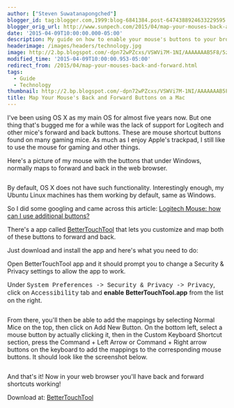 ```yaml
---
author: ["Steven Suwatanapongched"]
blogger_id: tag:blogger.com,1999:blog-6841384.post-6474388924633229595
blogger_orig_url: http://www.sunpech.com/2015/04/map-your-mouses-back-and-forward.html
date: '2015-04-09T10:00:00.000-05:00'
description: My guide on how to enable your mouse's buttons to your browser's back/forth buttons.
headerimage: /images/headers/technology.jpg
image: http://2.bp.blogspot.com/-dpn72wPZcxs/VSWVi7M-1NI/AAAAAAAB5F8/5zsjQZdaOn4/s600/IMG_20150408_153732.jpg
modified_time: '2015-04-09T10:00:00.953-05:00'
redirect_from: /2015/04/map-your-mouses-back-and-forward.html
tags:
  - Guide
  - Technology
thumbnail: http://2.bp.blogspot.com/-dpn72wPZcxs/VSWVi7M-1NI/AAAAAAAB5F8/5zsjQZdaOn4/s600/IMG_20150408_153732.jpg
title: Map Your Mouse's Back and Forward Buttons on a Mac
---
```



I've been using OS X as my main OS for almost five years now. But one thing that's bugged me for a while was the lack of support for Logitech and other mice's forward and back buttons. These are mouse shortcut buttons found on many gaming mice. As much as I enjoy Apple's trackpad, I still like to use the mouse for gaming and other things.

Here's a picture of my mouse with the buttons that under Windows, normally maps to forward and back in the web browser.

<img   border="0" src="http://2.bp.blogspot.com/-dpn72wPZcxs/VSWVi7M-1NI/AAAAAAAB5F8/5zsjQZdaOn4/s600/IMG_20150408_153732.jpg" alt=""   />

By default, OS X does not have such functionality. Interestingly enough, my Ubuntu Linux machines has them working by default, same as Windows.

So I did some googling and came across this article: <a href="http://apple.stackexchange.com/questions/110177/logitech-mouse-how-can-i-use-additional-buttons">Logitech Mouse: how can I use additional buttons?</a>

There's a app called <a href="http://www.boastr.de/">BetterTouchTool</a> that lets you customize and map both of these buttons to forward and back.

Just download and install the app and here's what you need to do:

Open BetterTouchTool app and it should prompt you to change a Security &amp; Privacy settings to allow the app to work.

Under <span style="font-family: Courier New, Courier, monospace;">System Preferences -&gt; Security &amp; Privacy -&gt; Privacy</span>, click on <span style="font-family: Courier New, Courier, monospace;">Accessibility</span> tab and <b>enable</b> <b>BetterTouchTool.app</b> from the list on the right.

<img   border="0" src="http://2.bp.blogspot.com/-GMV5qgREdR8/VSWW-KSh7gI/AAAAAAAB5Gc/8AMdbUeG850/s600/Screen%2BShot%2B2015-04-08%2Bat%2B4.00.23%2BPM.png" alt="" />

From there, you'll then be able to add the mappings by selecting Normal Mice on the top, then click on Add New Button. On the bottom left, select a mouse button by actually clicking it, then in the Custom Keyboard Shortcut section, press the Command + Left Arrow or Command + Right arrow buttons on the keyboard to add the mappings to the corresponding mouse buttons. It should look like the screenshot below.

<img   border="0" src="http://4.bp.blogspot.com/-tmt2CaMYbhQ/VSWYMSg-ktI/AAAAAAAB5Go/c2Uw4Y6TDSA/s600/Screen_Shot_2015-04-08_at_3_51_08_PM.jpg" alt="" />

And that's it! Now in your web browser you'll have back and forward shortcuts working!

Download at: <a href="http://www.boastr.de/">BetterTouchTool</a>